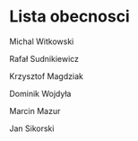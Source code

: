 ﻿# Lista obecnosci
Michal Witkowski



Rafał Sudnikiewicz

Krzysztof Magdziak



Dominik Wojdyła





Marcin Mazur


Jan Sikorski

